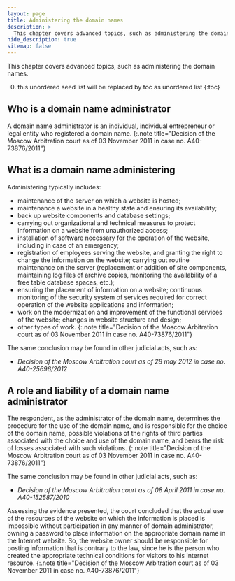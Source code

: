 ```yaml
---
layout: page
title: Administering the domain names
description: >
  This chapter covers advanced topics, such as administering the domain names.
hide_description: true
sitemap: false
---
```


This chapter covers advanced topics, such as administering the domain names.

0. this unordered seed list will be replaced by toc as unordered list
{:toc}

## Who is a domain name administrator

A domain name administrator is an individual, individual entrepreneur or legal entity who registered a domain name.
{:.note title="Decision of the Moscow Arbitration court as of 03 November 2011 in case no. A40-73876/2011"}

## What is a domain name administering

Administering typically includes: 
* maintenance of the server on which a website is hosted; 
* maintenance a website in a healthy state and ensuring its availability; 
* back up website components and database settings; 
* carrying out organizational and technical measures to protect information on a website from unauthorized access; 
* installation of software necessary for the operation of the website, including in case of an emergency; 
* registration of employees serving the website, and granting the right to change the information on the website; carrying out routine maintenance on the server (replacement or addition of site components, maintaining log files of archive copies, monitoring the availability of a free table database spaces, etc.); 
* ensuring the placement of information on a website; continuous monitoring of the security system of services required for correct operation of the website applications and information; 
* work on the modernization and improvement of the functional services of the website; changes in website structure and design; 
* other types of work.
{:.note title="Decision of the Moscow Arbitration court as of 03 November 2011 in case no. A40-73876/2011"}

The same conclusion may be found in other judicial acts, such as:
* *Decision of the Moscow Arbitration court as of 28 may 2012 in case no. A40-25696/2012*


## A role and liability of a domain name administrator

The respondent, as the administrator of the domain name, determines the procedure for the use of the domain name, 
and is responsible for the choice of the domain name, possible violations of the rights of third parties associated 
with the choice and use of the domain name, and bears the risk of losses associated with such violations.
{:.note title="Decision of the Moscow Arbitration court as of 03 November 2011 in case no. A40-73876/2011"}

The same conclusion may be found in other judicial acts, such as:

* *Decision of the Moscow Arbitration court as of 08 April 2011 in case no. A40-152587/2010*


Assessing the evidence presented, the court concluded that the actual use of the resources of the website on which the information is placed is impossible without participation in any manner of domain administrator, owning a password to place information on the appropriate domain name in the Internet website. So, the website owner should be responsible for posting information that is contrary to the law, since he is the person who created the appropriate technical conditions for visitors to his Internet resource.
{:.note title="Decision of the Moscow Arbitration court as of 03 November 2011 in case no. A40-73876/2011"}
